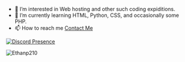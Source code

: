 - 👀 I’m interested in Web hosting and other such coding expiditions.
- 🌱 I’m currently learning HTML, Python, CSS, and occasionally some PHP.
- 📫 How to reach me [Contact Me](mailto:ependowski@outlook.com?subject=GitHub)

[![Discord Presence](https://lanyard.cnrad.dev/api/726209196680544257)](https://discord.com/users/726209196680544257)

<img src="https://komarev.com/ghpvc/?username=Ethanp210&label=Views&color=0e75b6&style=flat" alt="Ethanp210">
<!---
Ethanp210/Ethanp210 is a ✨ special ✨ repository because its `README.md` (this file) appears on your GitHub profile.
You can click the Preview link to take a look at your changes.
--->
